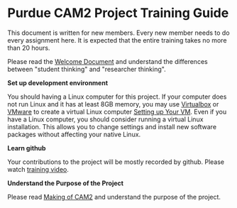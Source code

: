# Purdue CAM2 Project Training Guide

This document is written for new members. Every new member needs to do every assignment here. 
It is expected that the entire training takes no more than 20 hours.

Please read the [Welcome Document](https://docs.google.com/document/d/1exaJDYxN_hc9c_pgZlogo75A3Qo58ppXv6uyqHY2-28/edit?usp=sharing)
and understand the differences between "student thinking" and "researcher thinking".

**Set up development environment**

You should having a Linux computer for this project. If your computer does not run Linux and it has at least 8GB memory, 
you may use [Virtualbox](https://www.virtualbox.org/wiki/Downloads) or 
[VMware](http://www.vmware.com/products/player/playerpro-evaluation.html) to create a virtual Linux computer 
[Setting up Your VM](https://github.com/PurdueCAM2Project/Training/wiki/Setting-Up-a-Ubuntu-VM). Even if you have a Linux computer, you should consider running a virtual Linux installation. This allows
you to change settings and install new software packages without affecting your native Linux.


**Learn github**

Your contributions to the project will be mostly recorded by github. Please watch [training video](https://www.youtube.com/playlist?list=PL_DUEaCnbkZCI8IMXYVhYGupSHjPVBY1i).

**Understand the Purpose of the Project**

Please read [Making of CAM2](https://engineering.purdue.edu/HELPS/Publications/papers/GlobalSIP2015.pdf) and understand the purpose of the project.
